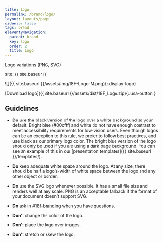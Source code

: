 ```yaml
---
title: Logo
permalink: /brand/logo/
layout: layouts/page
sidenav: false
tags: brand
eleventyNavigation:
  parent: brand
  key: logo
  order: 2
  title: Logo
---
```


Logo variations (PNG, SVG)

site: {{ site.baseur l}}

![]({{ site.baseurl }}/assets/img/18F-Logo-M.png){:.display-logo}

[Download logo]({{ site.baseurl }}/assets/dist/18F_Logo.zip){:.usa-button }

## Guidelines

*	**Do** use the black version of the logo over a white background as your default. Bright blue (#00cfff) and white do not have enough contrast to meet accessibility requirements for low-vision users. Even though logos can be an exception to this rule, we prefer to follow best practices, and use black as our primary logo color. The bright blue version of the logo should only be used if you are using a dark page background. You can see an example of this in our [presentation templates]({{ site.baseurl }}/templates/).

*	**Do** keep adequate white space around the logo. At any size, there should be half a logo&rsquo;s-width of white space between the logo and any other object or border.

*	**Do** use the SVG logo whenever possible. It has a small file size and renders well at any scale. PNG is an acceptable fallback if the format of your document doesn&rsquo;t support SVG.

*	**Do** ask in [#18f-branding](https://gsa-tts.slack.com/archives/C04B8KGCZ) when you have questions.

*	**Don't** change the color of the logo.

*	**Don't** place the logo over images.

*	**Don't** stretch or skew the logo.
